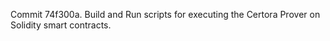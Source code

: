 Commit 74f300a.                    Build and Run scripts for executing the Certora Prover on Solidity smart contracts.